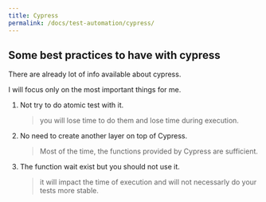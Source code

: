 ```yaml
---
title: Cypress
permalink: /docs/test-automation/cypress/
---
```


## Some best practices to have with cypress

There are already lot of info available about cypress.

I will focus only on the most important things for me.

1. Not try to do atomic test with it.
   > you will lose time to do them and lose time during execution.
2. No need to create another layer on top of Cypress.
   > Most of the time, the functions provided by Cypress are sufficient.
3. The function wait exist but you should not use it.
   > it will impact the time of execution and will not necessarly do your tests more stable.
